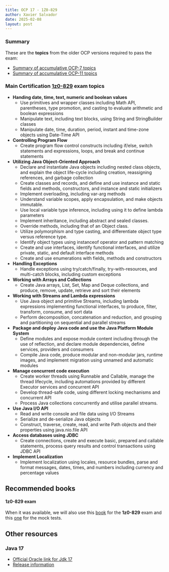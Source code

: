 ```yaml
---
title: OCP 17 - 1Z0-829
author: Xavier Salvador
date: 2025-02-08
layout: post
---
```


### Summary

These are the **topics** from the older OCP versions required to pass the exam:

- [Summary of accumulative OCP-7 topics](/pages/java/ocp-7-1z0-805)
- [Summary of accumulative OCP-11 topics](/pages/java/ocp-11-1z0-819)

### Main Certification [1z0-829](https://education.oracle.com/cat%C3%A1logo-de-productos-ouexam-pexam_1z0-829/pexam_1Z0-829) exam topics
- **Handing date, time, text, numeric and boolean values**
	- Use primitives and wrapper classes including Math API, parentheses, type promotion, and casting to evaluate arithmetic and boolean expressions
	- Manipulate text, including text blocks, using String and StringBuilder classes
	- Manipulate date, time, duration, period, instant and time-zone objects using Date-Time API
- **Controlling Program Flow**
	- Create program flow control constructs including if/else, switch statements and expressions, loops, and break and continue statements
- **Utilizing Java Object-Oriented Approach**
	- Declare and instantiate Java objects including nested class objects, and explain the object life-cycle including creation, reassigning references, and garbage collection
	- Create classes and records, and define and use instance and static fields and methods, constructors, and instance and static initializers
	- Implement overloading, including var-arg methods
	- Understand variable scopes, apply encapsulation, and make objects immutable. 
	- Use local variable type inference, including using it to define lambda parameters
	- Implement inheritance, including abstract and sealed classes. 
	- Override methods, including that of an Object class. 
	- Utilize polymorphism and type casting, and differentiate object type versus reference type. 
	- Identify object types using instanceof operator and pattern matching
	- Create and use interfaces, identify functional interfaces, and utilize private, static, and default interface methods
	- Create and use enumerations with fields, methods and constructors
- **Handling Exceptions**
	- Handle exceptions using try/catch/finally, try-with-resources, and multi-catch blocks, including custom exceptions
- **Working with Arrays and Collections**
	- Create Java arrays, List, Set, Map and Deque collections, and produce, remove, update, retrieve and sort their elements
- **Working with Streams and Lambda expressions**
	- Use Java object and primitive Streams, including lambda expressions implementing functional interfaces, to produce, filter, transform, consume, and sort data
	- Perform decomposition, concatenation and reduction, and grouping and partitioning on sequential and parallel streams
- **Package and deploy Java code and use the Java Platform Module System**
	- Define modules and expose module content including through the use of reflection, and declare module dependencies, define services, providers and consumers
	- Compile Java code, produce modular and non-modular jars, runtime images, and implement migration using unnamed and automatic modules
- **Manage concurrent code execution**
	- Create worker threads using Runnable and Callable, manage the thread lifecycle, including automations provided by different Executor services and concurrent API
	- Develop thread-safe code, using different locking mechanisms and concurrent API
	- Process Java collections concurrently and utilise parallel streams.
- **Use Java I/O API**
	- Read and write console and file data using I/O Streams
	- Serialize and de-serialize Java objects
	- Construct, traverse, create, read, and write Path objects and their properties using java.nio.file API
- **Access databases using JDBC**
	- Create connections, create and execute basic, prepared and callable statements, process query results and control transactions using JDBC API
- **Implement Localization**
	- Implement localization using locales, resource bundles, parse and format messages, dates, times, and numbers including currency and percentage values

## Recommended books
#### 1z0-829 exam
When it was available, we will also use this [book](https://www.amazon.es/Oracle-Certified-Professional-Developer-Study/dp/1119864585/ref=sr_1_1?__mk_es_ES=%C3%85M%C3%85%C5%BD%C3%95%C3%91&keywords=1z0-829&qid=1637276240&qsid=262-8927793-2155610&sr=8-1&sres=1119864585%2C1119864615%2CB07VWMD2LB%2CB075N8PRMP&srpt=ABIS_BOOK "book") for the **1z0-829** exam and this [one](https://www.amazon.es/dp/1119864615/ref=sr_1_2?__mk_es_ES=%C3%85M%C3%85%C5%BD%C3%95%C3%91&keywords=1z0-829&qid=1637276240&qsid=262-8927793-2155610&sr=8-2&sres=1119864585%2C1119864615%2CB07VWMD2LB%2CB075N8PRMP&srpt=ABIS_BOOK "one") for the mock tests.

## Other resources

### Java 17
- [Official Oracle link for Jdk 17](https://docs.oracle.com/en/java/javase/17/docs/api/index.html)
- [Release information](https://www.oracle.com/news/announcement/oracle-releases-java-17-2021-09-14/)

